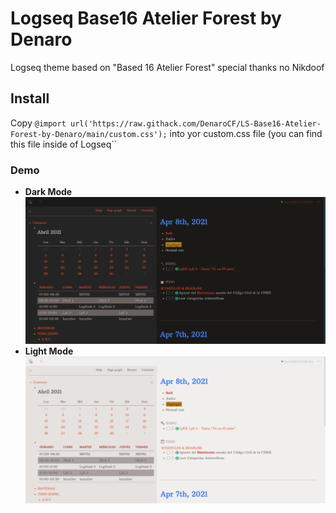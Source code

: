 # Logseq Base16 Atelier Forest by Denaro
Logseq theme based on "Based 16 Atelier Forest" special thanks no Nikdoof

## Install

Copy ``@import url('https://raw.githack.com/DenaroCF/LS-Base16-Atelier-Forest-by-Denaro/main/custom.css');`` into yor custom.css file (you can find this file inside of Logseq``

### Demo

- **Dark Mode**
![Drk-theme](imgs/Dark-base16.png)
- **Light Mode**
![Light-theme](imgs/Light-base16.png)
